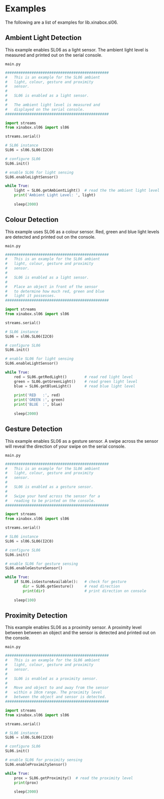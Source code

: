 # Examples

The following are a list of examples for lib.xinabox.sl06.

## Ambient Light Detection


This example enables SL06 as a light sensor. The ambient light level is measured and printed out on the serial console.



```main.py```

```python
###############################################
#   This is an example for the SL06 ambient
#   light, colour, gesture and proximity
#   sensor.
#
#   SL06 is enabled as a light sensor.
#
#   The ambient light level is measured and
#   displayed on the serial console.
###############################################

import streams
from xinabox.sl06 import sl06

streams.serial()

# SL06 instance
SL06 = sl06.SL06(I2C0)  

# configure SL06
SL06.init()

# enable SL06 for light sensing
SL06.enableLightSensor()

while True:
    light = SL06.getAmbientLight()  # read the the ambient light level
    print('Ambient Light Level: ', light)
    
    sleep(2000)

```
## Colour Detection


This example uses SL06 as a colour sensor. Red, green and blue light levels are detected and printed out on the console.



```main.py```

```python
###############################################
#   This is an example for the SL06 ambient
#   light, colour, gesture and proximity
#   sensor.
#
#   SL06 is enabled as a light sensor.
#
#   Place an object in front of the sensor
#   to determine how much red, green and blue
#   light it possesses.
###############################################

import streams
from xinabox.sl06 import sl06

streams.serial()

# SL06 instance
SL06 = sl06.SL06(I2C0)

# configure SL06
SL06.init()

# enable SL06 for light sensing
SL06.enableLightSensor()

while True:
    red = SL06.getRedLight()        # read red light level
    green = SL06.getGreenLight()    # read green light level
    blue = SL06.getBlueLight()      # read blue light level
    
    print('RED   :', red)
    print('GREEN :', green)
    print('BLUE  :', blue)
    
    sleep(2000)
```
## Gesture Detection


This example enables SL06 as a gesture sensor. A swipe across the sensor will reveal the direction of your swipe on the serial console.



```main.py```

```python
###############################################
#   This is an example for the SL06 ambient
#   light, colour, gesture and proximity
#   sensor.
#
#   SL06 is enabled as a gesture sensor.
#
#   Swipe your hand across the sensor for a
#   reading to be printed on the console.
###############################################

import streams
from xinabox.sl06 import sl06

streams.serial()

# SL06 instance
SL06 = sl06.SL06(I2C0)

# configure SL06
SL06.init()

# enable SL06 for gesture sensing
SL06.enableGestureSensor()

while True:
    if SL06.isGestureAvailable():   # check for gesture
        dir = SL06.getGesture()     # read direction
        print(dir)                  # print direction on console
    
    sleep(100)
```
## Proximity Detection


This example enables SL06 as a proximity sensor. A proximity level between between an object and the sensor is detected and printed out on the console.



```main.py```

```python
###############################################
#   This is an example for the SL06 ambient
#   light, colour, gesture and proximity
#   sensor.
#
#   SL06 is enabled as a proximity sensor.
#
#   Move and object to and away from the sensor
#   within a 10cm range. The proximity level
#   between the object and sensor is detected.
###############################################

import streams
from xinabox.sl06 import sl06

streams.serial()

# SL06 instance
SL06 = sl06.SL06(I2C0)  

# configure SL06
SL06.init()

# enable SL06 for proximity sensing
SL06.enableProximitySensor()

while True:
    prox = SL06.getProximity()  # read the proximity level
    print(prox)
    
    sleep(2000)

```
